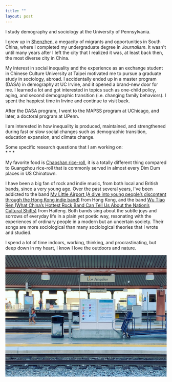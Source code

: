```yaml
---
title: ""
layout: post
---
```


I study demography and sociology at the University of Pennsylvania.  

I grew up in [Shenzhen](https://www.archdaily.com/932731/the-curious-history-and-beauty-of-shenzhens-urban-villages), a megacity of migrants and opportunities in South China, where I completed my undergraduate degree in *Journalism*. It wasn't until many years after I left the city that I realized it was, at least back then, the most diverse city in China.  

My interest in social inequality and the experience as an exchange student in Chinese Culture University at Taipei motivated me to pursue a graduate study in sociology, abroad. I accidentally ended up in a master program (DASA) in demography at UC Irvine, and it opened a brand-new door for me. I learned a lot and got interested in topics such as one-child policy, aging, and second demographic transition (i.e. changing family behaviors). I spent the happiest time in Irvine and continue to visit back.  

After the DASA program, I went to the MAPSS program at UChicago, and later, a doctoral program at UPenn.  

I am interested in how inequality is produced, maintained, and strengthened during fast or slow social changes such as demographic transition, education expansion, and climate change.  

Some specific research questions that I am working on:  
  * 
  * 
  * 
  
My favorite food is [Chaoshan rice-roll](https://www.youtube.com/watch?v=OOJsyC1Kpew), it is a totally different thing compared to Guangzhou rice-roll that is commonly served in almost every Dim Dum places in US Chinatown.  

I have been a big fan of rock and indie music, from both local and British bands, since a very young age. Over the past several years, I've been addicted to the band [My Little Airport (A dive into young people’s discontent through the Hong Kong indie band)](https://hongkongfp.com/2021/11/19/a-dive-into-young-peoples-discontent-through-the-hong-kong-indie-band-my-little-airport/) from Hong Kong, and the band [Wu Tiao Ren (What China’s Hottest Rock Band Can Tell Us About the Nation’s Cultural Shifts)](https://fairbank.fas.harvard.edu/events/what-chinas-coolest-rock-band-can-tell-us-about-the-nations-cultural-shifts/) from Haifeng. Both bands sing about the subtle joys and sorrows of everyday life in a plain yet poetic way, resonating with the experiences of ordinary people in a modern but an uncertain society. Their songs are more sociological than many sociological theories that I wrote and studied. 

I spend a lot of time indoors, working, thinking, and procrastinating, but deep down in my heart, I know I love the outdoors and nature. 

![LA2](/assets/LA2.jpg)

